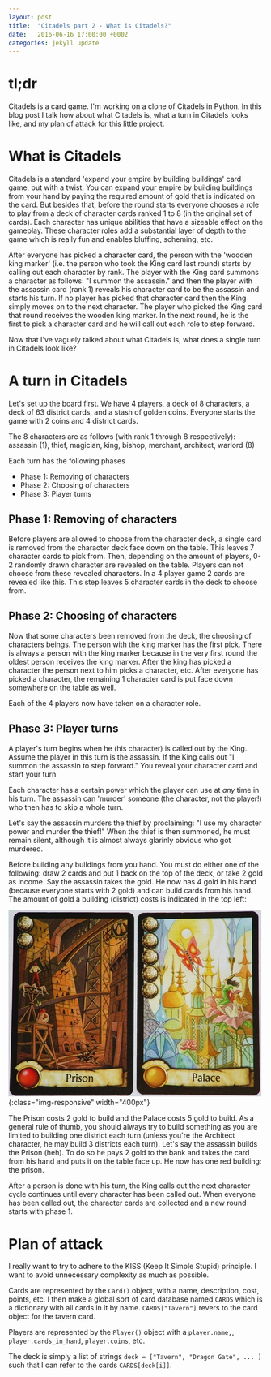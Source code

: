 ```yaml
---
layout: post
title:  "Citadels part 2 - What is Citadels?"
date:   2016-06-16 17:00:00 +0002
categories: jekyll update
---
```


# tl;dr

Citadels is a card game. I'm working on a clone of Citadels in Python. In this
blog post I talk how about what Citadels is, what a turn in Citadels looks like,
and my plan of attack for this little project. 

# What is Citadels

Citadels is a standard 'expand your empire by building buildings' card game, but
with a twist. You can expand your empire by building buildings from your hand by
paying the required amount of gold that is indicated on the card. But besides
that, before the round starts everyone chooses a role to play from a deck of
character cards ranked 1 to 8 (in the original set of cards).  Each character
has unique abilities that have a
sizeable effect on the gameplay. These character roles add a substantial layer of
depth to the game which is really fun and enables bluffing, scheming, etc. 

After everyone has picked a character card, the person with the 'wooden king
marker' (i.e. the person who took the King card last round) starts by calling
out each character by rank. The player with the King card summons a character as
follows: "I summon the assassin." and then the player with the assassin card
(rank 1) reveals his character card to be the assassin and starts his turn. If
no player has picked that character card then the King simply moves on to the
next character. The player who picked the King card that round receives the
wooden king marker. In the next round, he is the first to pick a character card
and he will call out each role to step forward. 

Now that I've vaguely talked about what Citadels is, what does a single turn in
Citadels look like?

# A turn in Citadels 

Let's set up the board first. We have 4 players, a deck of 8 characters, a deck
of 63 district cards, and a stash of golden coins. Everyone starts the game with
2 coins and 4 district cards. 

The 8 characters are as follows (with rank 1 through 8 respectively): assassin
(1), thief, magician, king, bishop, merchant, architect, warlord (8)

Each turn has the following phases

- Phase 1: Removing of characters
- Phase 2: Choosing of characters
- Phase 3: Player turns

## Phase 1: Removing of characters 

Before players are allowed to choose from the character deck, a single card is
removed from the character deck face down on the table. This leaves 7 character
cards to pick from. Then, depending on the amount of players, 0-2 randomly drawn
character are revealed on the table. Players can not choose from these revealed
characters. In a 4 player game 2 cards are revealed like this. This step leaves
5 character cards in the deck to choose from. 

## Phase 2: Choosing of characters

Now that some characters been removed from the deck, the choosing of characters
beings. The person with the king marker has the first pick. There is always a
person with the king marker because in the very first round the oldest person
receives the king marker. After the king has picked a character the person next
to him picks a character, etc. After everyone has picked a character, the
remaining 1 character card is put face down somewhere on the table as well. 

Each of the 4 players now have taken on a character role. 

## Phase 3: Player turns 

A player's turn begins when he (his character) is called out by the King. Assume
the player in this turn is the assassin. If the King calls out "I summon the
assassin to step forward." You reveal your character card and start your turn. 

Each character has a certain power which the player can use at _any_ time in his
turn. The assassin can 'murder' someone (the character, not the player!) who
then has to skip a whole turn. 

Let's say the assassin murders the thief by proclaiming: "I use my character
power and murder the thief!" When the thief is then summoned, he must remain
silent, although it is almost always glarinly obvious who got murdered.

Before building any buildings from you hand. You must do either one of the
following: draw 2 cards and put 1 back on the top of the deck, or take 2 gold
as income. Say the assassin takes the gold. He now has 4 gold in his hand
(because everyone starts with 2 gold) and can build cards from his hand. The
amount of gold a building (district) costs is indicated in the top left:

<!-- image of random district card -->
![King](/assets/citadels/prison-and-palace.jpg){:class="img-responsive" width="400px"}

The Prison costs 2 gold to build and the Palace costs 5 gold to build. As a general rule of thumb,
you should always try to build something as you are limited to building one
district each turn (unless you're the Architect character, he may build 3
districts each turn). Let's say the assassin builds the Prison (heh). To do so he
pays 2 gold to the bank and takes the card from his hand and puts it on the
table face up. He now has one red building: the prison. 

After a person is done with his turn, the King calls out the next character
cycle continues until every character has been called out. When everyone has
been called out, the character cards are collected and a new round starts with
phase 1. 

# Plan of attack

I really want to try to adhere to the KISS (Keep It Simple Stupid) principle. I
want to avoid unnecessary complexity as much as possible. 

Cards are represented by the `Card()` object, with a name, description,
cost, points, etc. I then make a global sort of card database named `CARDS`
which is a dictionary with all cards in it by name. `CARDS["Tavern"]` revers to
the card object for the tavern card. 

Players are represented by the `Player()` object with a `player.name,`,
`player.cards_in_hand`, `player.coins`, etc. 

The deck is simply a list of strings `deck = ["Tavern", "Dragon Gate", ... ]`
such that I can refer to the cards `CARDS[deck[i]]`. 

